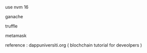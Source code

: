 use nvm 16

ganache

truffle

metamask

reference : dappuniversiti.org ( blochchain tutorial for deveolpers )